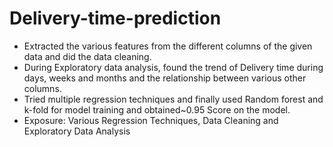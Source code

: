 # Delivery-time-prediction
* Extracted the various features from the different columns of the given data and did the data cleaning.
* During Exploratory data analysis, found the trend of Delivery time during days, weeks and months and the relationship between various other columns.
* Tried multiple regression techniques and finally used Random forest and k-fold for model training and obtained~0.95 Score on the model.
* Exposure: Various Regression Techniques, Data Cleaning and Exploratory Data Analysis
